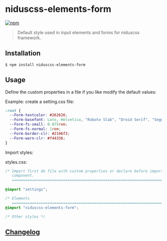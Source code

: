 # niduscss-elements-form
[![npm][npm-image]][npm-url]

[npm-image]: https://img.shields.io/npm/v/niduscss-elements-form.svg
[npm-url]: https://npmjs.org/package/niduscss-elements-form

> Default style used in input elements and forms for niduscss framework.

## Installation

```console
$ npm install niduscss-elements-form
```

## Usage

Define the custom properties in a file if you like modify the default values:

Example: create a setting.css file:

```css
:root {
  --Form-textcolor: #262626;
  --Form-basefont: Lato, Helvetica, "Roboto Slab", "Droid Serif", "Segoe UI Bold", sans-serif;
  --Form-fs-small: 0.875rem;
  --Form-fs-normal: 1rem;
  --Form-border-clr: #2196f3;
  --Form-warn-clr: #f44336;
}
```

Import styles:

styles.css:

```css
/* Import first de file with custom properties or declare before import the
   component.
   ========================================================================== */
   
@import "settings";

/* Elements
   ========================================================================== */
@import "niduscss-elements-form";

/* Other styles */
```

## [Changelog](CHANGELOG.md)